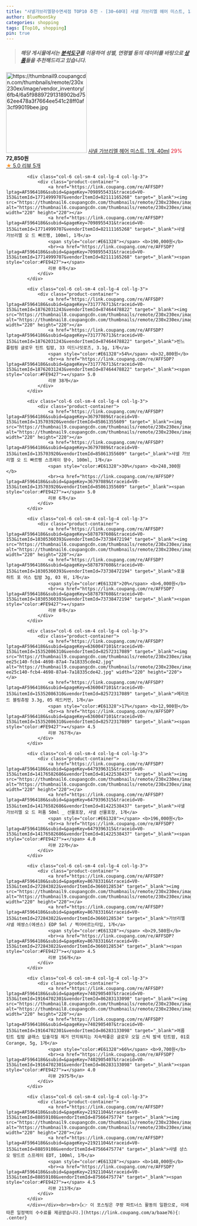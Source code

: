 ```yaml
---
title: "샤넬가브리엘향수면세점 TOP10 추천 - [30~60대] 샤넬 가브리엘 헤어 미스트, 1개, 40ml"
author: BlueMoonSky
categories: shopping
tags: [Top10, shopping]
pin: true
---
```


> ##### 해당 게시물에서는 [**분석도구**](https://itemscout.io/)를 이용하여 **성별**, **연령별** 등의 데이터를 바탕으로 [**상품**](https://link.coupang.com/a/baae76)들을 추천해드리고 있습니다.
<div class="container"><div class="row">
            <div class="col-6 col-sm-4 col-lg-4 col-lg-3">
                <div class="product-container">
                    <a href="https://link.coupang.com/re/AFFSDP?lptag=AF5964186&subid=&pageKey=305773885&traceid=V0-153&itemId=963868203&vendorItemId=87236553082" target="_blank"><img src="https://thumbnail9.coupangcdn.com/thumbnails/remote/230x230ex/image/vendor_inventory/6fb4/6a5f98897291318902bd7562ee478a3f7664ee541c28ff0af3cf99019bee.jpg" alt="https://thumbnail9.coupangcdn.com/thumbnails/remote/230x230ex/image/vendor_inventory/6fb4/6a5f98897291318902bd7562ee478a3f7664ee541c28ff0af3cf99019bee.jpg" width="220" height="220"></a>
                    <a href="https://link.coupang.com/re/AFFSDP?lptag=AF5964186&subid=&pageKey=305773885&traceid=V0-153&itemId=963868203&vendorItemId=87236553082" target="_blank">샤넬 가브리엘 헤어 미스트, 1개, 40ml</a>
                    <span style="color:#E61328">29%</span> <b>72,850원</b>
                    <br><a href="https://link.coupang.com/re/AFFSDP?lptag=AF5964186&subid=&pageKey=305773885&traceid=V0-153&itemId=963868203&vendorItemId=87236553082" target="_blank"><span style="color:#FE9427">★</span> 5.0
                    리뷰 5개</a>
                </div>
            </div>
            
            <div class="col-6 col-sm-4 col-lg-4 col-lg-3">
                <div class="product-container">
                    <a href="https://link.coupang.com/re/AFFSDP?lptag=AF5964186&subid=&pageKey=7098955431&traceid=V0-153&itemId=17714999707&vendorItemId=82111165268" target="_blank"><img src="https://thumbnail6.coupangcdn.com/thumbnails/remote/230x230ex/image/vendor_inventory/8043/6cb4059969fecfcaa97682af947d6419b4eac459f88c999a9513ba66303d.jpg" alt="https://thumbnail6.coupangcdn.com/thumbnails/remote/230x230ex/image/vendor_inventory/8043/6cb4059969fecfcaa97682af947d6419b4eac459f88c999a9513ba66303d.jpg" width="220" height="220"></a>
                    <a href="https://link.coupang.com/re/AFFSDP?lptag=AF5964186&subid=&pageKey=7098955431&traceid=V0-153&itemId=17714999707&vendorItemId=82111165268" target="_blank">샤넬 가브리엘 오 드 빠르펭, 100ml, 1개</a>
                    <span style="color:#E61328"></span> <b>190,000원</b>
                    <br><a href="https://link.coupang.com/re/AFFSDP?lptag=AF5964186&subid=&pageKey=7098955431&traceid=V0-153&itemId=17714999707&vendorItemId=82111165268" target="_blank"><span style="color:#FE9427">★</span> 
                    리뷰 0개</a>
                </div>
            </div>
            
            <div class="col-6 col-sm-4 col-lg-4 col-lg-3">
                <div class="product-container">
                    <a href="https://link.coupang.com/re/AFFSDP?lptag=AF5964186&subid=&pageKey=7317776713&traceid=V0-153&itemId=18762031243&vendorItemId=87464478822" target="_blank"><img src="https://thumbnail8.coupangcdn.com/thumbnails/remote/230x230ex/image/vendor_inventory/cfa5/e3956ef68053e986c5de32e4c189c30b258304ee4393c3686f2bf5b577e5.jpg" alt="https://thumbnail8.coupangcdn.com/thumbnails/remote/230x230ex/image/vendor_inventory/cfa5/e3956ef68053e986c5de32e4c189c30b258304ee4393c3686f2bf5b577e5.jpg" width="220" height="220"></a>
                    <a href="https://link.coupang.com/re/AFFSDP?lptag=AF5964186&subid=&pageKey=7317776713&traceid=V0-153&itemId=18762031243&vendorItemId=87464478822" target="_blank">빈느 플럼핑 글로우 틴트 립밤, 33 미드나잇로즈, 3.1g, 1개</a>
                    <span style="color:#E61328">54%</span> <b>32,800원</b>
                    <br><a href="https://link.coupang.com/re/AFFSDP?lptag=AF5964186&subid=&pageKey=7317776713&traceid=V0-153&itemId=18762031243&vendorItemId=87464478822" target="_blank"><span style="color:#FE9427">★</span> 5.0
                    리뷰 38개</a>
                </div>
            </div>
            
            <div class="col-6 col-sm-4 col-lg-4 col-lg-3">
                <div class="product-container">
                    <a href="https://link.coupang.com/re/AFFSDP?lptag=AF5964186&subid=&pageKey=36797089&traceid=V0-153&itemId=135703920&vendorItemId=85861355609" target="_blank"><img src="https://thumbnail9.coupangcdn.com/thumbnails/remote/230x230ex/image/vendor_inventory/b709/150f058e86860e78c4c7024c6557bb0c751802ed0c087bbb0b50c56731a5.jpg" alt="https://thumbnail9.coupangcdn.com/thumbnails/remote/230x230ex/image/vendor_inventory/b709/150f058e86860e78c4c7024c6557bb0c751802ed0c087bbb0b50c56731a5.jpg" width="220" height="220"></a>
                    <a href="https://link.coupang.com/re/AFFSDP?lptag=AF5964186&subid=&pageKey=36797089&traceid=V0-153&itemId=135703920&vendorItemId=85861355609" target="_blank">샤넬 가브리엘 오 드 빠르펭 스프레이 향수, 100ml, 1개</a>
                    <span style="color:#E61328">30%</span> <b>248,300원</b>
                    <br><a href="https://link.coupang.com/re/AFFSDP?lptag=AF5964186&subid=&pageKey=36797089&traceid=V0-153&itemId=135703920&vendorItemId=85861355609" target="_blank"><span style="color:#FE9427">★</span> 5.0
                    리뷰 6개</a>
                </div>
            </div>
            
            <div class="col-6 col-sm-4 col-lg-4 col-lg-3">
                <div class="product-container">
                    <a href="https://link.coupang.com/re/AFFSDP?lptag=AF5964186&subid=&pageKey=5878797608&traceid=V0-153&itemId=10305360393&vendorItemId=73738472194" target="_blank"><img src="https://thumbnail6.coupangcdn.com/thumbnails/remote/230x230ex/image/vendor_inventory/48e3/d42c30c23a953a02403a06ce89df245dea75bb227148b2f9e650697284f9.jpg" alt="https://thumbnail6.coupangcdn.com/thumbnails/remote/230x230ex/image/vendor_inventory/48e3/d42c30c23a953a02403a06ce89df245dea75bb227148b2f9e650697284f9.jpg" width="220" height="220"></a>
                    <a href="https://link.coupang.com/re/AFFSDP?lptag=AF5964186&subid=&pageKey=5878797608&traceid=V0-153&itemId=10305360393&vendorItemId=73738472194" target="_blank">포을 하트 포 어스 립밤 3g, 03 위, 1개</a>
                    <span style="color:#E61328">20%</span> <b>6,000원</b>
                    <br><a href="https://link.coupang.com/re/AFFSDP?lptag=AF5964186&subid=&pageKey=5878797608&traceid=V0-153&itemId=10305360393&vendorItemId=73738472194" target="_blank"><span style="color:#FE9427">★</span> 
                    리뷰 0개</a>
                </div>
            </div>
            
            <div class="col-6 col-sm-4 col-lg-4 col-lg-3">
                <div class="product-container">
                    <a href="https://link.coupang.com/re/AFFSDP?lptag=AF5964186&subid=&pageKey=6360047101&traceid=V0-153&itemId=15352086310&vendorItemId=82572317089" target="_blank"><img src="https://thumbnail9.coupangcdn.com/thumbnails/remote/230x230ex/image/retail/images/1503885349268085-ee25c140-fcb4-4698-87a4-7a18335cde42.jpg" alt="https://thumbnail9.coupangcdn.com/thumbnails/remote/230x230ex/image/retail/images/1503885349268085-ee25c140-fcb4-4698-87a4-7a18335cde42.jpg" width="220" height="220"></a>
                    <a href="https://link.coupang.com/re/AFFSDP?lptag=AF5964186&subid=&pageKey=6360047101&traceid=V0-153&itemId=15352086310&vendorItemId=82572317089" target="_blank">메리쏘드 블링츄밤 3.3g, 05 레드커먼, 1개</a>
                    <span style="color:#E61328">17%</span> <b>12,900원</b>
                    <br><a href="https://link.coupang.com/re/AFFSDP?lptag=AF5964186&subid=&pageKey=6360047101&traceid=V0-153&itemId=15352086310&vendorItemId=82572317089" target="_blank"><span style="color:#FE9427">★</span> 4.5
                    리뷰 767개</a>
                </div>
            </div>
            
            <div class="col-6 col-sm-4 col-lg-4 col-lg-3">
                <div class="product-container">
                    <a href="https://link.coupang.com/re/AFFSDP?lptag=AF5964186&subid=&pageKey=6479396315&traceid=V0-153&itemId=14176582686&vendorItemId=81422538437" target="_blank"><img src="https://thumbnail6.coupangcdn.com/thumbnails/remote/230x230ex/image/vendor_inventory/374c/8356582981514f9ed7be241442f300d8894cb6b984b7a11320e72c5dd7b1.jpg" alt="https://thumbnail6.coupangcdn.com/thumbnails/remote/230x230ex/image/vendor_inventory/374c/8356582981514f9ed7be241442f300d8894cb6b984b7a11320e72c5dd7b1.jpg" width="220" height="220"></a>
                    <a href="https://link.coupang.com/re/AFFSDP?lptag=AF5964186&subid=&pageKey=6479396315&traceid=V0-153&itemId=14176582686&vendorItemId=81422538437" target="_blank">샤넬 가브리엘 오 드 퍼퓸 50ml _ 선물포장, 샤넬 선물포장, 1개</a>
                    <span style="color:#E61328"></span> <b>196,000원</b>
                    <br><a href="https://link.coupang.com/re/AFFSDP?lptag=AF5964186&subid=&pageKey=6479396315&traceid=V0-153&itemId=14176582686&vendorItemId=81422538437" target="_blank"><span style="color:#FE9427">★</span> 4.0
                    리뷰 22개</a>
                </div>
            </div>
            
            <div class="col-6 col-sm-4 col-lg-4 col-lg-3">
                <div class="product-container">
                    <a href="https://link.coupang.com/re/AFFSDP?lptag=AF5964186&subid=&pageKey=86783316&traceid=V0-153&itemId=272843822&vendorItemId=3660128534" target="_blank"><img src="https://thumbnail9.coupangcdn.com/thumbnails/remote/230x230ex/image/vendor_inventory/1991/315e8ca1365e068767a6036f1258ca2ca3da024f7ecea9273431cbbea5b0.jpg" alt="https://thumbnail9.coupangcdn.com/thumbnails/remote/230x230ex/image/vendor_inventory/1991/315e8ca1365e068767a6036f1258ca2ca3da024f7ecea9273431cbbea5b0.jpg" width="220" height="220"></a>
                    <a href="https://link.coupang.com/re/AFFSDP?lptag=AF5964186&subid=&pageKey=86783316&traceid=V0-153&itemId=272843822&vendorItemId=3660128534" target="_blank">가브리엘 샤넬 에쌍스(에센스) EDP 5ml / 찍어바르는타입, 1개</a>
                    <span style="color:#E61328"></span> <b>29,580원</b>
                    <br><a href="https://link.coupang.com/re/AFFSDP?lptag=AF5964186&subid=&pageKey=86783316&traceid=V0-153&itemId=272843822&vendorItemId=3660128534" target="_blank"><span style="color:#FE9427">★</span> 4.5
                    리뷰 156개</a>
                </div>
            </div>
            
            <div class="col-6 col-sm-4 col-lg-4 col-lg-3">
                <div class="product-container">
                    <a href="https://link.coupang.com/re/AFFSDP?lptag=AF5964186&subid=&pageKey=7402905407&traceid=V0-153&itemId=19164702301&vendorItemId=86283133098" target="_blank"><img src="https://thumbnail8.coupangcdn.com/thumbnails/remote/230x230ex/image/vendor_inventory/e371/34f13e66b88641a6098b45f7c3bfe5e18787d50dd13642e84d51993a8c45.jpg" alt="https://thumbnail8.coupangcdn.com/thumbnails/remote/230x230ex/image/vendor_inventory/e371/34f13e66b88641a6098b45f7c3bfe5e18787d50dd13642e84d51993a8c45.jpg" width="220" height="220"></a>
                    <a href="https://link.coupang.com/re/AFFSDP?lptag=AF5964186&subid=&pageKey=7402905407&traceid=V0-153&itemId=19164702301&vendorItemId=86283133098" target="_blank">여름 틴트 립밤 글래스 입술각질 제거 안지워지는 지속력좋은 글로우 오일 스틱 발색 틴트밤, 01호 Corange, 5g, 1개</a>
                    <span style="color:#E61328">66%</span> <b>9,700원</b>
                    <br><a href="https://link.coupang.com/re/AFFSDP?lptag=AF5964186&subid=&pageKey=7402905407&traceid=V0-153&itemId=19164702301&vendorItemId=86283133098" target="_blank"><span style="color:#FE9427">★</span> 4.0
                    리뷰 2975개</a>
                </div>
            </div>
            
            <div class="col-6 col-sm-4 col-lg-4 col-lg-3">
                <div class="product-container">
                    <a href="https://link.coupang.com/re/AFFSDP?lptag=AF5964186&subid=&pageKey=21921104&traceid=V0-153&itemId=88859108&vendorItemId=87566475774" target="_blank"><img src="https://thumbnail9.coupangcdn.com/thumbnails/remote/230x230ex/image/vendor_inventory/51d5/c5a110a61d788b6b7436addcdbe688e2d6d1cf78f73912824b1240c0835e.jpg" alt="https://thumbnail9.coupangcdn.com/thumbnails/remote/230x230ex/image/vendor_inventory/51d5/c5a110a61d788b6b7436addcdbe688e2d6d1cf78f73912824b1240c0835e.jpg" width="220" height="220"></a>
                    <a href="https://link.coupang.com/re/AFFSDP?lptag=AF5964186&subid=&pageKey=21921104&traceid=V0-153&itemId=88859108&vendorItemId=87566475774" target="_blank">샤넬 샹스 오 땅드르 스프레이 EDT, 100ml, 1개</a>
                    <span style="color:#E61328"></span> <b>148,000원</b>
                    <br><a href="https://link.coupang.com/re/AFFSDP?lptag=AF5964186&subid=&pageKey=21921104&traceid=V0-153&itemId=88859108&vendorItemId=87566475774" target="_blank"><span style="color:#FE9427">★</span> 4.5
                    리뷰 213개</a>
                </div>
            </div>
            </div></div><br><br>[👉 이 포스팅은 쿠팡 파트너스 활동의 일환으로, 이에 따른 일정액의 수수료를 제공받습니다.](https://link.coupang.com/a/baae76){: .center}